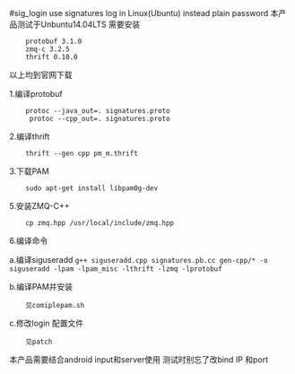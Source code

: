 #sig_login
use signatures log in Linux(Ubuntu) instead plain password
本产品测试于Unbuntu14.04LTS
需要安装

        protobuf 3.1.0
        zmq-c 3.2.5
		thrift 0.10.0
以上均到官网下载

1.编译protobuf

 		protoc --java_out=. signatures.proto
		 protoc --cpp_out=. signatures.proto

2.编译thrift

  		thrift --gen cpp pm_m.thrift

3.下载PAM
  
		sudo apt-get install libpam0g-dev

5.安装ZMQ-C++

		cp zmq.hpp /usr/local/include/zmq.hpp 
6.编译命令

a.编译siguseradd
`g++ siguseradd.cpp signatures.pb.cc gen-cpp/* -o siguseradd -lpam -lpam_misc -lthrift -lzmq -lprotobuf`

b.编译PAM并安装

		见comiplepam.sh

c.修改login 配置文件

		见patch

本产品需要结合android input和server使用
测试时别忘了改bind IP 和port
